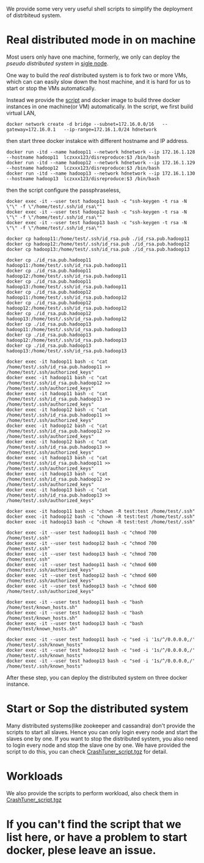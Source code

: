 We provide some very very useful shell scripts to simplify the deployment of distrbiteud system.

# Real distributed mode in on machine

Most users only have one machine, formerly, we only can  deploy the *pseudo distributed system* in
[sigle node](https://hadoop.apache.org/docs/current/hadoop-project-dist/hadoop-common/SingleCluster.html).

One way to build  the *real* distributed system is to fork two or more VMs, which can can easily slow down the host machine, and it is hard for us to start or stop the VMs automatically. 

Instead we provide the [script](https://github.com/lujiefsi/CrashTuner/blob/master/Analysisone.sh) and docker image to 
build three docker instances in one machine(or VM) automatically. In the script, we first build virtual  LAN, 
```
docker network create -d bridge --subnet=172.16.0.0/16   --gateway=172.16.0.1   --ip-range=172.16.1.0/24 hdnetwork
```
then start three docker instakce with different hostname and IP address.
```
docker run -itd --name hadoop11 --network hdnetwork --ip 172.16.1.128 --hostname hadoop11  lczxxx123/disreproduce:$3 /bin/bash
docker run -itd --name hadoop12 --network hdnetwork --ip 172.16.1.129 --hostname hadoop12  lczxxx123/disreproduce:$3 /bin/bash
docker run -itd --name hadoop13 --network hdnetwork --ip 172.16.1.130 --hostname hadoop13  lczxxx123/disreproduce:$3 /bin/bash
```

then the script configure the passphraseless,
```
docker exec -it --user test hadoop11 bash -c "ssh-keygen -t rsa -N \"\" -f \"/home/test/.ssh/id_rsa\""
docker exec -it --user test hadoop12 bash -c "ssh-keygen -t rsa -N \"\" -f \"/home/test/.ssh/id_rsa\""
docker exec -it --user test hadoop13 bash -c "ssh-keygen -t rsa -N \"\" -f \"/home/test/.ssh/id_rsa\""

docker cp hadoop11:/home/test/.ssh/id_rsa.pub ./id_rsa.pub.hadoop11
docker cp hadoop12:/home/test/.ssh/id_rsa.pub ./id_rsa.pub.hadoop12
docker cp hadoop13:/home/test/.ssh/id_rsa.pub ./id_rsa.pub.hadoop13

docker cp ./id_rsa.pub.hadoop11 hadoop11:/home/test/.ssh/id_rsa.pub.hadoop11
docker cp ./id_rsa.pub.hadoop11 hadoop12:/home/test/.ssh/id_rsa.pub.hadoop11
docker cp ./id_rsa.pub.hadoop11 hadoop13:/home/test/.ssh/id_rsa.pub.hadoop11
docker cp ./id_rsa.pub.hadoop12 hadoop11:/home/test/.ssh/id_rsa.pub.hadoop12
docker cp ./id_rsa.pub.hadoop12 hadoop12:/home/test/.ssh/id_rsa.pub.hadoop12
docker cp ./id_rsa.pub.hadoop12 hadoop13:/home/test/.ssh/id_rsa.pub.hadoop12
docker cp ./id_rsa.pub.hadoop13 hadoop11:/home/test/.ssh/id_rsa.pub.hadoop13
docker cp ./id_rsa.pub.hadoop13 hadoop12:/home/test/.ssh/id_rsa.pub.hadoop13
docker cp ./id_rsa.pub.hadoop13 hadoop13:/home/test/.ssh/id_rsa.pub.hadoop13

docker exec -it hadoop11 bash -c "cat /home/test/.ssh/id_rsa.pub.hadoop11 >> /home/test/.ssh/authorized_keys"
docker exec -it hadoop11 bash -c "cat /home/test/.ssh/id_rsa.pub.hadoop12 >> /home/test/.ssh/authorized_keys"
docker exec -it hadoop11 bash -c "cat /home/test/.ssh/id_rsa.pub.hadoop13 >> /home/test/.ssh/authorized_keys"
docker exec -it hadoop12 bash -c "cat /home/test/.ssh/id_rsa.pub.hadoop11 >> /home/test/.ssh/authorized_keys"
docker exec -it hadoop12 bash -c "cat /home/test/.ssh/id_rsa.pub.hadoop12 >> /home/test/.ssh/authorized_keys"
docker exec -it hadoop12 bash -c "cat /home/test/.ssh/id_rsa.pub.hadoop13 >> /home/test/.ssh/authorized_keys"
docker exec -it hadoop13 bash -c "cat /home/test/.ssh/id_rsa.pub.hadoop11 >> /home/test/.ssh/authorized_keys"
docker exec -it hadoop13 bash -c "cat /home/test/.ssh/id_rsa.pub.hadoop12 >> /home/test/.ssh/authorized_keys"
docker exec -it hadoop13 bash -c "cat /home/test/.ssh/id_rsa.pub.hadoop13 >> /home/test/.ssh/authorized_keys"

docker exec -it hadoop11 bash -c "chown -R test:test /home/test/.ssh"
docker exec -it hadoop12 bash -c "chown -R test:test /home/test/.ssh"
docker exec -it hadoop13 bash -c "chown -R test:test /home/test/.ssh"

docker exec -it --user test hadoop11 bash -c "chmod 700 /home/test/.ssh"
docker exec -it --user test hadoop12 bash -c "chmod 700 /home/test/.ssh"
docker exec -it --user test hadoop13 bash -c "chmod 700 /home/test/.ssh"
docker exec -it --user test hadoop11 bash -c "chmod 600 /home/test/.ssh/authorized_keys"
docker exec -it --user test hadoop12 bash -c "chmod 600 /home/test/.ssh/authorized_keys"
docker exec -it --user test hadoop13 bash -c "chmod 600 /home/test/.ssh/authorized_keys"

docker exec -it --user test hadoop11 bash -c "bash /home/test/known_hosts.sh"
docker exec -it --user test hadoop12 bash -c "bash /home/test/known_hosts.sh"
docker exec -it --user test hadoop13 bash -c "bash /home/test/known_hosts.sh"

docker exec -it --user test hadoop11 bash -c "sed -i '1s/^/0.0.0.0,/' /home/test/.ssh/known_hosts"
docker exec -it --user test hadoop12 bash -c "sed -i '1s/^/0.0.0.0,/' /home/test/.ssh/known_hosts"
docker exec -it --user test hadoop13 bash -c "sed -i '1s/^/0.0.0.0,/' /home/test/.ssh/known_hosts"
```
After these step, you can deploy the distributed system on three docker instance.

# Start or Sop the distributed system
Many distributed systems(like zookeeper and cassandra) don't provide the scripts to start all slaves. Hence you can only login every node
and start the slaves one by one. If you want to stop the distributed system, you also need to login every node
and stop the slave one by one. We have provided the script to do this, you can check 
[CrashTuner_script.tgz](https://github.com/lujiefsi/CrashTuner/blob/master/CrashTuner_script.tgz) for detail.

# Workloads
We also provide the scripts to perform workload, also check them in 
[CrashTuner_script.tgz](https://github.com/lujiefsi/CrashTuner/blob/master/CrashTuner_script.tgz)

# If you can't find the script that we list here, or have a problem to start docker, plese leave an issue.

